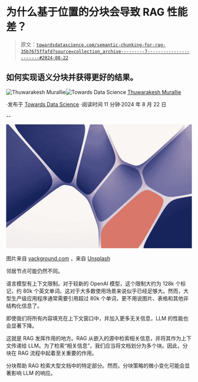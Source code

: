# 为什么基于位置的分块会导致 RAG 性能差？

> 原文：[`towardsdatascience.com/semantic-chunking-for-rag-35b7675ffafd?source=collection_archive---------7-----------------------#2024-08-22`](https://towardsdatascience.com/semantic-chunking-for-rag-35b7675ffafd?source=collection_archive---------7-----------------------#2024-08-22)

## 如何实现语义分块并获得更好的结果。

[](https://thuwarakesh.medium.com/?source=post_page---byline--35b7675ffafd--------------------------------)![Thuwarakesh Murallie](https://thuwarakesh.medium.com/?source=post_page---byline--35b7675ffafd--------------------------------)[](https://towardsdatascience.com/?source=post_page---byline--35b7675ffafd--------------------------------)![Towards Data Science](https://towardsdatascience.com/?source=post_page---byline--35b7675ffafd--------------------------------) [Thuwarakesh Murallie](https://thuwarakesh.medium.com/?source=post_page---byline--35b7675ffafd--------------------------------)

·发布于 [Towards Data Science](https://towardsdatascience.com/?source=post_page---byline--35b7675ffafd--------------------------------) ·阅读时间 11 分钟·2024 年 8 月 22 日

--

![](img/cab396b365bca88a9b5329d247790974.png)

图片来自 [vackground.com](https://unsplash.com/@vackground?utm_source=medium&utm_medium=referral) ，来自 [Unsplash](https://unsplash.com/?utm_source=medium&utm_medium=referral)

邻居节点可能仍然不同。

语言模型有上下文限制。对于较新的 OpenAI 模型，这个限制大约为 128k 个标记，约 80k 个英文单词。这对于大多数使用场景来说似乎已经足够大。然而，大型生产级应用程序通常需要引用超过 80k 个单词，更不用说图片、表格和其他非结构化信息了。

即使我们将所有内容填充在上下文窗口中，并加入更多无关信息，LLM 的性能也会显著下降。

这就是 RAG 发挥作用的地方。RAG 从嵌入的源中检索相关信息，并将其作为上下文传递给 LLM。为了检索“相关信息”，我们应当将文档划分为多个块。因此，分块在 RAG 流程中起着至关重要的作用。

分块帮助 RAG 检索大型文档中的特定部分。然而，分块策略的微小变化可能会显著影响 LLM 的响应。
